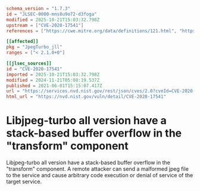 ```toml
schema_version = "1.7.3"
id = "JLSEC-0000-mns8u9o72-d3foga"
modified = 2025-10-21T15:03:32.798Z
upstream = ["CVE-2020-17541"]
references = ["https://cwe.mitre.org/data/definitions/121.html", "https://github.com/libjpeg-turbo/libjpeg-turbo/issues/392", "https://cwe.mitre.org/data/definitions/121.html", "https://github.com/libjpeg-turbo/libjpeg-turbo/issues/392"]

[[affected]]
pkg = "JpegTurbo_jll"
ranges = ["< 2.1.0+0"]

[[jlsec_sources]]
id = "CVE-2020-17541"
imported = 2025-10-21T15:03:32.798Z
modified = 2024-11-21T05:08:19.537Z
published = 2021-06-01T15:15:07.417Z
url = "https://services.nvd.nist.gov/rest/json/cves/2.0?cveId=CVE-2020-17541"
html_url = "https://nvd.nist.gov/vuln/detail/CVE-2020-17541"
```

# Libjpeg-turbo all version have a stack-based buffer overflow in the "transform" component

Libjpeg-turbo all version have a stack-based buffer overflow in the "transform" component. A remote attacker can send a malformed jpeg file to the service and cause arbitrary code execution or denial of service of the target service.

